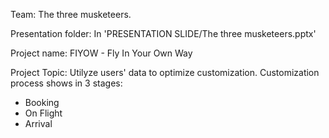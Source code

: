 Team: The three musketeers.

Presentation folder: In 'PRESENTATION SLIDE/The three musketeers.pptx'

Project name: FIYOW - Fly In Your Own Way

Project Topic: 
Utilyze users' data to optimize customization.
Customization process shows in 3 stages:
- Booking 
- On Flight
- Arrival
